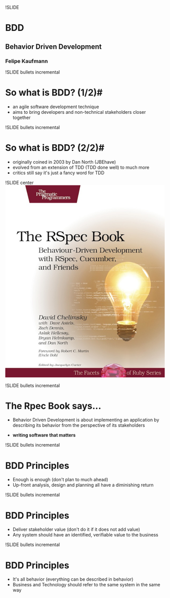 !SLIDE
# BDD #

## Behavior Driven Development ##
### Felipe Kaufmann ###

!SLIDE bullets incremental
# So what is BDD? (1/2)#

* an agile software development technique
* aims to bring developers and non-technical stakeholders closer together

!SLIDE bullets incremental
# So what is BDD? (2/2)#

* originally coined in 2003 by Dan North (JBEhave)
* evolved from an extension of TDD (TDD done well) to much more
* critics still say it's just a fancy word for TDD

!SLIDE center
![k](bdd-book.jpg)

!SLIDE bullets incremental
# The Rpec Book says... 

* Behavior Driven Development is about implementing an application by
  describing its behavior from the perspective of its stakeholders

* **writing software that matters**

!SLIDE bullets incremental
# BDD Principles

* Enough is enough (don't plan to much ahead)
* Up-front analysis, design and planning all have a diminishing return

!SLIDE bullets incremental
# BDD Principles

* Deliver stakeholder value (don't do it if it does not add value)
* Any system should have an identified, verifiable value to the business

!SLIDE bullets incremental
# BDD Principles

* It's all behavior (everything can be described in behavior)
* Business and Technology should refer to the same system in the same way

